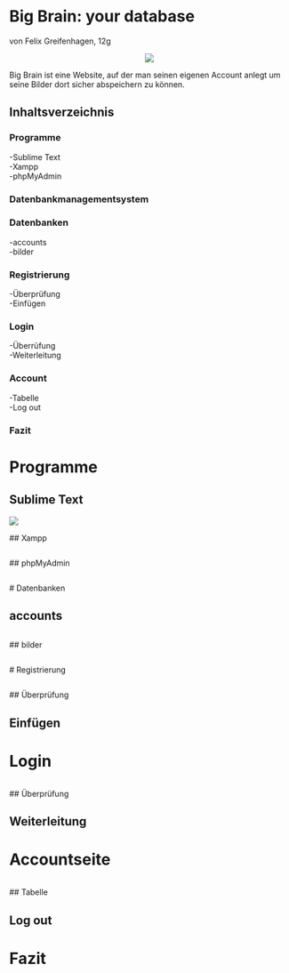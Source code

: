 # Big Brain: your database
von Felix Greifenhagen, 12g

<p align="center"><img src="http://t3n.de/news/wp-content/uploads/2010/07/symbolbild-datenbank.jpg"> </p>

Big Brain ist eine Website, auf der man seinen eigenen Account anlegt um seine Bilder dort sicher abspeichern zu können.

## Inhaltsverzeichnis

### Programme
-Sublime Text<br>
-Xampp<br>
-phpMyAdmin<br>

### Datenbankmanagementsystem

### Datenbanken
-accounts<br>
-bilder<br>

### Registrierung
-Überprüfung<br>
-Einfügen<br>

### Login
-Überrüfung<br>
-Weiterleitung<br>

### Account
-Tabelle<br>
-Log out<br>

### Fazit

# Programme

## Sublime Text 
<p><img src="https://cdn1.imggmi.com/uploads/2020/4/8/a4ba9277e9f2c70202a92c638de20d98-full.png"></p>
## Xampp
<p><img src=""></p>
## phpMyAdmin
<p><img src=""></p>
# Datenbanken

## accounts
<p><img src=""></p>
## bilder
<p><img src=""></p>
# Registrierung
<p><img src=""></p>
## Überprüfung 

## Einfügen

# Login
<p><img src=""></p>
## Überprüfung

## Weiterleitung

# Accountseite
<p><img src=""></p>
## Tabelle

## Log out

# Fazit


















